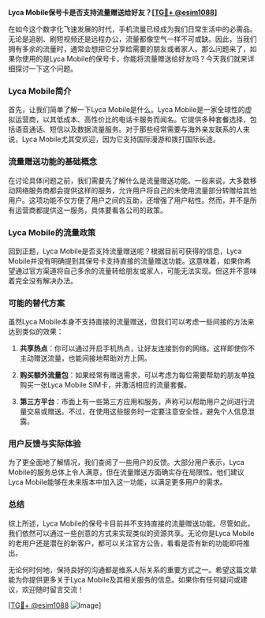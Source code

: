**Lyca Mobile保号卡是否支持流量赠送给好友？[[TG💪+ @esim1088](https://t.me/s/esim1088)]**

在如今这个数字化飞速发展的时代，手机流量已经成为我们日常生活中的必需品。无论是追剧、刷短视频还是远程办公，流量都像空气一样不可或缺。因此，当我们拥有多余的流量时，通常会想把它分享给需要的朋友或者家人。那么问题来了，如果你使用的是Lyca Mobile的保号卡，你能将流量赠送给好友吗？今天我们就来详细探讨一下这个问题。

### Lyca Mobile简介

首先，让我们简单了解一下Lyca Mobile是什么。Lyca Mobile是一家全球性的虚拟运营商，以其低成本、高性价比的电话卡服务而闻名。它提供多种套餐选择，包括语音通话、短信以及数据流量服务。对于那些经常需要与海外亲友联系的人来说，Lyca Mobile尤其受欢迎，因为它支持国际漫游和拨打国际长途。

### 流量赠送功能的基础概念

在讨论具体问题之前，我们需要先了解什么是流量赠送功能。一般来说，大多数移动网络服务商都会提供这样的服务，允许用户将自己的未使用流量部分转赠给其他用户。这项功能不仅方便了用户之间的互助，还增强了用户粘性。然而，并不是所有运营商都提供这一服务，具体要看各公司的政策。

### Lyca Mobile的流量政策

回到正题，Lyca Mobile是否支持流量赠送呢？根据目前可获得的信息，Lyca Mobile并没有明确提到其保号卡支持直接的流量赠送功能。这意味着，如果你希望通过官方渠道将自己多余的流量转给朋友或家人，可能无法实现。但这并不意味着完全没有解决办法。

### 可能的替代方案

虽然Lyca Mobile本身不支持直接的流量赠送，但我们可以考虑一些间接的方法来达到类似的效果：

1. **共享热点**：你可以通过开启手机热点，让好友连接到你的网络。这样即使你不主动赠送流量，也能间接地帮助对方上网。
   
2. **购买额外流量包**：如果经常有赠送需求，可以考虑为每位需要帮助的朋友单独购买一张Lyca Mobile SIM卡，并激活相应的流量套餐。

3. **第三方平台**：市面上有一些第三方应用和服务，声称可以帮助用户之间进行流量交易或赠送。不过，在使用这些服务时一定要注意安全性，避免个人信息泄露。

### 用户反馈与实际体验

为了更全面地了解情况，我们查阅了一些用户的反馈。大部分用户表示，Lyca Mobile的服务总体上令人满意，但在流量赠送方面确实存在局限性。他们建议Lyca Mobile能够在未来版本中加入这一功能，以满足更多用户的需求。

### 总结

综上所述，Lyca Mobile的保号卡目前并不支持直接的流量赠送功能。尽管如此，我们依然可以通过一些创意的方式来实现类似的资源共享。无论你是Lyca Mobile的老用户还是潜在的新客户，都可以关注官方公告，看看是否有新的功能即将推出。

无论何时何地，保持良好的沟通都是维系人际关系的重要方式之一。希望这篇文章能为你提供更多关于Lyca Mobile及其相关服务的信息。如果你有任何疑问或建议，欢迎随时留言交流！

[[TG💪+ @esim1088](https://t.me/s/esim1088) ![Image](https://i.postimg.cc/4NQfJmqS/Snipaste-2025-05-13-00-14-12.png)]